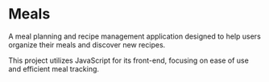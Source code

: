 # Meals

A meal planning and recipe management application designed to help users organize their meals and discover new recipes. 


This project utilizes JavaScript for its front-end, focusing on ease of use and efficient meal tracking.
